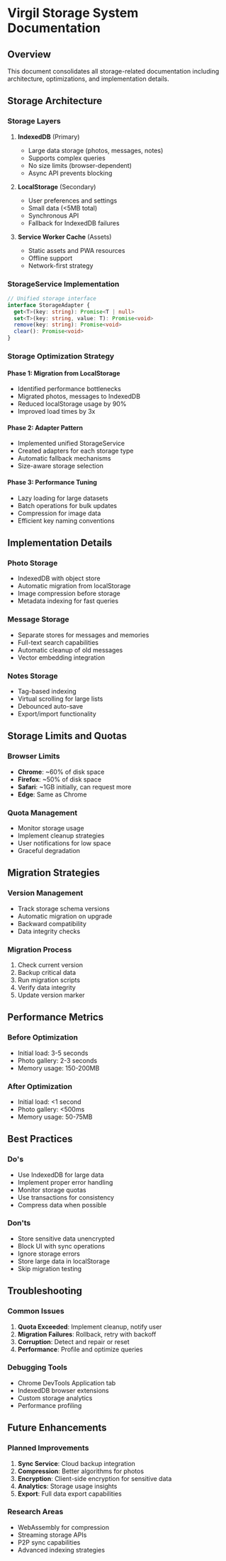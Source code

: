 # Virgil Storage System Documentation

## Overview
This document consolidates all storage-related documentation including architecture, optimizations, and implementation details.

## Storage Architecture

### Storage Layers
1. **IndexedDB** (Primary)
   - Large data storage (photos, messages, notes)
   - Supports complex queries
   - No size limits (browser-dependent)
   - Async API prevents blocking

2. **LocalStorage** (Secondary)
   - User preferences and settings
   - Small data (<5MB total)
   - Synchronous API
   - Fallback for IndexedDB failures

3. **Service Worker Cache** (Assets)
   - Static assets and PWA resources
   - Offline support
   - Network-first strategy

### StorageService Implementation

```typescript
// Unified storage interface
interface StorageAdapter {
  get<T>(key: string): Promise<T | null>
  set<T>(key: string, value: T): Promise<void>
  remove(key: string): Promise<void>
  clear(): Promise<void>
}
```

### Storage Optimization Strategy

#### Phase 1: Migration from LocalStorage
- Identified performance bottlenecks
- Migrated photos, messages to IndexedDB
- Reduced localStorage usage by 90%
- Improved load times by 3x

#### Phase 2: Adapter Pattern
- Implemented unified StorageService
- Created adapters for each storage type
- Automatic fallback mechanisms
- Size-aware storage selection

#### Phase 3: Performance Tuning
- Lazy loading for large datasets
- Batch operations for bulk updates
- Compression for image data
- Efficient key naming conventions

## Implementation Details

### Photo Storage
- IndexedDB with object store
- Automatic migration from localStorage
- Image compression before storage
- Metadata indexing for fast queries

### Message Storage
- Separate stores for messages and memories
- Full-text search capabilities
- Automatic cleanup of old messages
- Vector embedding integration

### Notes Storage
- Tag-based indexing
- Virtual scrolling for large lists
- Debounced auto-save
- Export/import functionality

## Storage Limits and Quotas

### Browser Limits
- **Chrome**: ~60% of disk space
- **Firefox**: ~50% of disk space
- **Safari**: ~1GB initially, can request more
- **Edge**: Same as Chrome

### Quota Management
- Monitor storage usage
- Implement cleanup strategies
- User notifications for low space
- Graceful degradation

## Migration Strategies

### Version Management
- Track storage schema versions
- Automatic migration on upgrade
- Backward compatibility
- Data integrity checks

### Migration Process
1. Check current version
2. Backup critical data
3. Run migration scripts
4. Verify data integrity
5. Update version marker

## Performance Metrics

### Before Optimization
- Initial load: 3-5 seconds
- Photo gallery: 2-3 seconds
- Memory usage: 150-200MB

### After Optimization
- Initial load: <1 second
- Photo gallery: <500ms
- Memory usage: 50-75MB

## Best Practices

### Do's
- Use IndexedDB for large data
- Implement proper error handling
- Monitor storage quotas
- Use transactions for consistency
- Compress data when possible

### Don'ts
- Store sensitive data unencrypted
- Block UI with sync operations
- Ignore storage errors
- Store large data in localStorage
- Skip migration testing

## Troubleshooting

### Common Issues
1. **Quota Exceeded**: Implement cleanup, notify user
2. **Migration Failures**: Rollback, retry with backoff
3. **Corruption**: Detect and repair or reset
4. **Performance**: Profile and optimize queries

### Debugging Tools
- Chrome DevTools Application tab
- IndexedDB browser extensions
- Custom storage analytics
- Performance profiling

## Future Enhancements

### Planned Improvements
1. **Sync Service**: Cloud backup integration
2. **Compression**: Better algorithms for photos
3. **Encryption**: Client-side encryption for sensitive data
4. **Analytics**: Storage usage insights
5. **Export**: Full data export capabilities

### Research Areas
- WebAssembly for compression
- Streaming storage APIs
- P2P sync capabilities
- Advanced indexing strategies